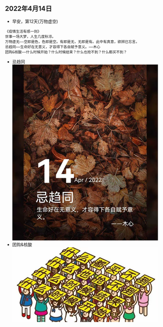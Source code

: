 ## 2022年4月14日
- 早安，第12天(万物虚空)
```
《疫情生活有感一则》
世事一场大梦，人生几度秋凉。
万物虚无——空即是色，色即是空。有即是无，无即是有。此中有真意，欲辨已忘言。
忌趋同——生命好在无意义，才容得下各自赋予意义。——木心
团购&核酸——什么时候开始？什么时候结束？什么也抢不到？什么都买不到？
```
- 忌趋同 
![详情](./20220414.jpg)
- 团购&核酸  
![详情](./20220414b.jpg)
